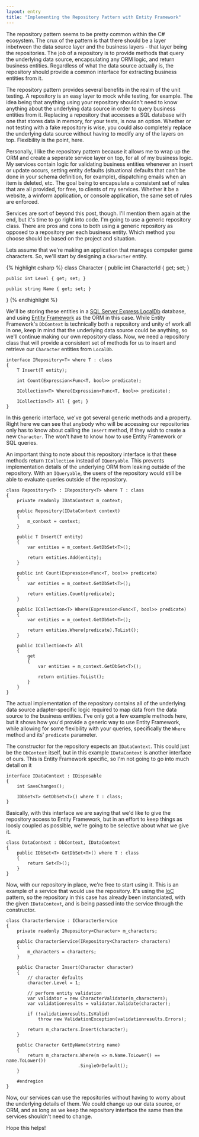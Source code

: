 ```yaml
---
layout: entry
title: "Implementing the Repository Pattern with Entity Framework"
---
```

The repository pattern seems to be pretty common within the C# ecosystem. The crux of the pattern is that there should be a layer inbetween the data source layer and the business layers - that layer being the repositories. The job of a repository is to provide methods that query the underlying data source, encapsulating any ORM logic, and return business entities. Regardless of what the data source actually is, the repository should provide a common interface for extracting business entities from it.

The repository pattern provides several benefits in the realm of the unit testing. A repository is an easy layer to mock while testing, for example. The idea being that anything using your repository shouldn't need to know anything about the underlying data source in order to query business entities from it. Replacing a repository that accesses a SQL database with one that stores data in memory, for your tests, is now an option. Whether or not testing with a fake repository is wise, you could also completely replace the underlying data source without having to modify any of the layers on top. Flexibility is the point, here.

Personally, I like the repository pattern because it allows me to wrap up the ORM and create a seperate service layer on top, for all of my business logic. My services contain logic for validating business entities whenever an insert or update occurs, setting entity defaults (situational defaults that can't be done in your schema definition, for example), dispatching emails when an item is deleted, etc. The goal being to encapsulate a consistent set of rules that are all provided, for free, to clients of my services. Whether it be a website, a winform application, or console application, the same set of rules are enforced.

Services are sort of beyond this post, though. I'll mention them again at the end, but it's time to go right into code. I'm going to use a generic repository class. There are pros and cons to both using a generic repository as opposed to a repository per each business entity. Which method you choose should be based on the project and situation.

Lets assume that we're making an application that manages computer game characters. So, we'll start by designing a `Character` entity.

{% highlight csharp %}
class Character
{
    public int CharacterId { get; set; }

    public int Level { get; set; }

    public string Name { get; set; }
}
{% endhighlight %}

We'll be storing these entities in a [SQL Server Express LocalDb](http://technet.microsoft.com/en-us/library/hh510202.aspx) database, and using [Entity Framework](http://entityframework.codeplex.com/) as the ORM in this case. While Entity Framework's `DbContext` is technically both a repository and unity of work all in one, keep in mind that the underlying data source could be anything, so we'll continue making our own repository class. Now, we need a repository class that will provide a consistent set of methods for us to insert and retrieve our `Character` entities from `LocalDb`.

```
interface IRepository<T> where T : class
{
    T Insert(T entity);

    int Count(Expression<Func<T, bool>> predicate);

    ICollection<T> Where(Expression<Func<T, bool>> predicate);

    ICollection<T> All { get; }
}
```

In this generic interface, we've got several generic methods and a property. Right here we can see that anybody who will be accessing our repositories only has to know about calling the `Insert` method, if they wish to create a new `Character`. The won't have to know how to use Entity Framework or SQL queries.

An important thing to note about this repository interface is that these methods return `ICollection` instead of `IQueryable`. This prevents implementation details of the underlying ORM from leaking outside of the repository. With an `IQueryable`, the users of the repository would still be able to evaluate queries outside of the repository.

```
class Repository<T> : IRepository<T> where T : class
{
    private readonly IDataContext m_context;

    public Repository(IDataContext context)
    {
        m_context = context;
    }

    public T Insert(T entity)
    {
        var entities = m_context.GetDbSet<T>();

        return entities.Add(entity);
    }

    public int Count(Expression<Func<T, bool>> predicate)
    {
        var entities = m_context.GetDbSet<T>();

        return entities.Count(predicate);
    }

    public ICollection<T> Where(Expression<Func<T, bool>> predicate)
    {
        var entities = m_context.GetDbSet<T>();

        return entities.Where(predicate).ToList();
    }

    public ICollection<T> All
    {
        get
        {
            var entities = m_context.GetDbSet<T>();

            return entities.ToList();
        }
    }
}
```

The actual implementation of the repository contains all of the underlying data source adapter-specific logic required to map data from the data source to the business entities. I've only got a few example methods here, but it shows how you'd provide a generic way to use Entity Framework, while allowing for some flexibility with your queries, specifically the `Where` method and its' `predicate` parameter.

The constructor for the repository expects an `IDataContext`. This could just be the `DbContext` itself, but in this example `IDataContext` is another interface of ours. This is Entity Framework specific, so I'm not going to go into much detail on it

```
interface IDataContext : IDisposable
{
    int SaveChanges();

    IDbSet<T> GetDbSet<T>() where T : class;
}
```

Basically, with this interface we are saying that we'd like to give the repository access to Entity Framework, but in an effort to keep things as loosly coupled as possible, we're going to be selective about what we give it.

```
class DataContext : DbContext, IDataContext
{
    public IDbSet<T> GetDbSet<T>() where T : class
    {
        return Set<T>();
    }
}
```

Now, with our repository in place, we're free to start using it. This is an example of a service that would use the repository. It's using the [IoC](http://en.wikipedia.org/wiki/Inversion_of_control) pattern, so the repository in this case has already been instanciated, with the given `IDataContext`, and is being passed into the service through the constructor.

```
class CharacterService : ICharacterService
{
    private readonly IRepository<Character> m_characters;

    public CharacterService(IRepository<Character> characters)
    {
        m_characters = characters;
    }

    public Character Insert(Character character)
    {
        // character defaults
        character.Level = 1;

        // perform entity validation
        var validator = new CharacterValidator(m_characters);
        var validationresults = validator.Validate(character);

        if (!validationresults.IsValid)
            throw new ValidationException(validationresults.Errors);

        return m_characters.Insert(character);
    }

    public Character GetByName(string name)
    {
        return m_characters.Where(m => m.Name.ToLower() == name.ToLower())
                           .SingleOrDefault();
    }

    #endregion
}
```

Now, our services can use the repositories without having to worry about the underlying details of them. We could change up our data source, or ORM, and as long as we keep the repository interface the same then the services shouldn't need to change.

Hope this helps!
